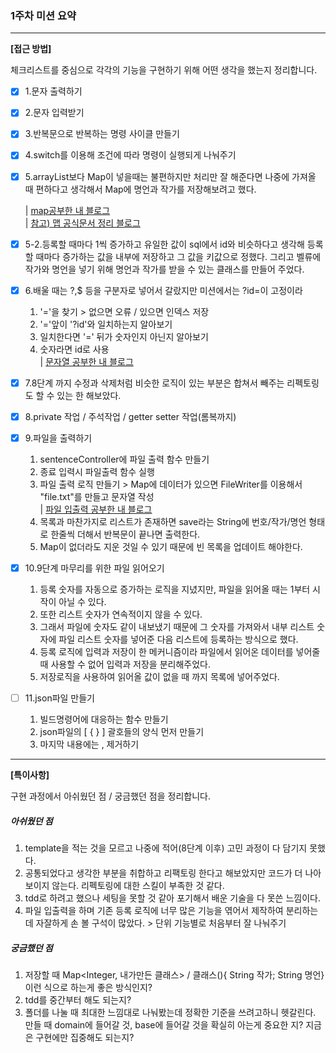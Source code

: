 ### 1주차 미션 요약

---

**[접근 방법]**

체크리스트를 중심으로 각각의 기능을 구현하기 위해 어떤 생각을 했는지 정리합니다.

- [x] 1.문자 출력하기 <br/>
- [x] 2.문자 입력받기 <br/>
- [x] 3.반복문으로 반복하는 명령 사이클 만들기 <br/>
- [x] 4.switch를 이용해 조건에 따라 명령이 실행되게 나눠주기 <br/>
- [x] 5.arrayList보다 Map이 넣을때는 불편하지만 처리만 잘 
해준다면 나중에 가져올 때 편하다고 생각해서 Map에 명언과 작가를 저장해보려고 했다.

    | [map공부한 내 블로그](https://velog.io/@i-am-jiwon/%EC%9E%90%EB%B0%94-ArrayList-vs-Map)  
    |  [참고) 맵 공식문서 정리 블로그](https://upsw-p.tistory.com/24)
  <br/>
- [x] 5-2.등록할 때마다 1씩 증가하고 유일한 값이 sql에서 id와 비슷하다고 
생각해 등록할 때마다 증가하는 값을 내부에 저장하고 그 값을 키값으로 정했다.
그리고 벨류에 작가와 명언을 넣기 위해 명언과 작가를 받을 수 있는 클래스를 만들어 주었다.<br/>
- [x] 6.배울 때는 ?,$ 등을 구분자로 넣어서 갈랐지만 미션에서는 ?id=이 고정이라
    1. '='을 찾기 > 없으면 오류 / 있으면 인덱스 저장
    2. '='앞이 '?id'와 일치하는지 알아보기 
    3. 일치한다면 '=' 뒤가 숫자인지 아닌지 알아보기
    4. 숫자라면 id로 사용 <br/>
  | [문자열 공부한 내 블로그](https://velog.io/@i-am-jiwon/%EC%9E%90%EB%B0%94-%EB%AC%B8%EC%9E%90%EC%97%B4-%EB%8B%A4%EB%A3%A8%EA%B8%B0startsWith-split)
- [x] 7.8단계 까지 수정과 삭제처럼 비슷한 로직이 있는 부분은 합쳐서 빼주는 리펙토링도 할 수 있는 한 해보았다.
- [x] 8.private 작업 / 주석작업 / getter setter 작업(롬복까지)
- [x] 9.파일을 출력하기
  1. sentenceController에 파일 출력 함수 만들기
  2. 종료 입력시 파일출력 함수 실행
  3. 파일 출력 로직 만들기 > Map에 데이터가 있으면 FileWriter를 이용해서 "file.txt"를 만들고 문자열 작성
     <br/>| [파일 입출력 공부한 내 블로그](https://velog.io/@i-am-jiwon/%EC%9E%90%EB%B0%94-%ED%85%8D%EC%8A%A4%ED%8A%B8-%ED%8C%8C%EC%9D%BC-%EC%9E%85%EC%B6%9C%EB%A0%A5)
  4. 목록과 마찬가지로 리스트가 존재하면 save라는 String에 번호/작가/명언 형태로 한줄씩 더해서 반복문이 끝나면 출력한다.
  5. Map이 없더라도 지운 것일 수 있기 때문에 빈 목록을 업데이트 해야한다.
- [x] 10.9단계 마무리를 위한 파일 읽어오기
  1. 등록 숫자를 자동으로 증가하는 로직을 지녔지만, 파일을 읽어올 때는 1부터 시작이 아닐 수 있다.
  2. 또한 리스트 숫자가 연속적이지 않을 수 있다.
  3. 그래서 파일에 숫자도 같이 내보냈기 때문에 그 숫자를 가져와서 내부 리스트 숫자에 파일 리스트 숫자를 넣어준 다음 리스트에 등록하는 방식으로 했다.
  4. 등록 로직에 입력과 저장이 한 메커니즘이라 파일에서 읽어온 데이터를 넣어줄 때 사용할 수 없어 입력과 저장을 분리해주었다.
  5. 저장로직을 사용하여 읽어올 값이 없을 때 까지 목록에 넣어주었다.
- [ ] 11.json파일 만들기
  1. 빌드명령어에 대응하는 함수 만들기
  2. json파일의 [ { } ] 괄호들의 양식 먼저 만들기
  3. 마지막 내용에는 , 제거하기
---

**[특이사항]**

구현 과정에서 아쉬웠던 점 / 궁금했던 점을 정리합니다.

##### 아쉬웠던 점
1. template을 적는 것을 모르고 나중에 적어(8단계 이후) 고민 과정이 다 담기지 못했다.
2. 공통되었다고 생각한 부분을 취합하고 리팩토링 한다고 해보았지만 코드가 더 나아보이지 않는다. 리펙토링에 대한 스킬이 부족한 것 같다.
3. tdd로 하려고 했으나 세팅을 못할 것 같아 포기해서 배운 기술을 다 못쓴 느낌이다.
4. 파일 입출력을 하며 기존 등록 로직에 너무 많은 기능을 엮어서 제작하여 분리하는데 자잘하게 손 볼 구석이 많았다. > 단위 기능별로 처음부터 잘 나눠주기

##### 궁금했던 점
1. 저장할 때 Map<Integer, 내가만든 클래스> / 클래스(){ String 작가; String 명언} 이런 식으로 하는게 좋은 방식인지?
2. tdd를 중간부터 해도 되는지?
3. 폴더를 나눌 때 최대한 느낌대로 나눠봤는데 정확한 기준을 쓰려고하니 헷갈린다. 만들 때 domain에 들어갈 것, base에 들어갈 것을 확실히 아는게 중요한 지? 지금은 구현에만 집중해도 되는지?

